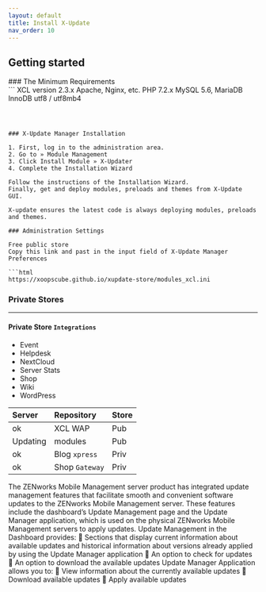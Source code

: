 ```yaml
---
layout: default
title: Install X-Update
nav_order: 10
---
```


## Getting started

<div class="code-example" markdown="1">
### The Minimum Requirements
</div>
```
        XCL version 2.3.x
        Apache, Nginx, etc.
        PHP 7.2.x
        MySQL 5.6, MariaDB
        InnoDB utf8 / utf8mb4
          
```

   
   
### X-Update Manager Installation

1. First, log in to the administration area.    
2. Go to » Module Management
3. Click Install Module » X-Updater
4. Complete the Installation Wizard

Follow the instructions of the Installation Wizard.  
Finally, get and deploy modules, preloads and themes from X-Update GUI.  

X-update ensures the latest code is always deploying modules, preloads and themes.

### Administration Settings  

Free public store    
Copy this link and past in the input field of X-Update Manager Preferences

```html
https://xoopscube.github.io/xupdate-store/modules_xcl.ini
```
### Private Stores

* * *

#### [](#private-store)Private Store `Integrations`

*   Event
*   Helpdesk
*   NextCloud
*   Server Stats
*   Shop
*   Wiki
*   WordPress

| Server       | Repository        | Store |
|:-------------|:------------------|:------|
| ok           | XCL WAP           | Pub   |
| Updating     | modules           | Pub   |
| ok           | Blog `xpress`     | Priv  |
| ok           | Shop `Gateway`    | Priv  |



The ZENworks Mobile Management server product has integrated update management features that facilitate
smooth and convenient software updates to the ZENworks Mobile Management server. These features include
the dashboard’s Update Management page and the Update Manager application, which is used on the physical
ZENworks Mobile Management servers to apply updates.
Update Management in the Dashboard provides:
 Sections that display current information about available updates and historical information about
versions already applied by using the Update Manager application
 An option to check for updates
 An option to download the available updates
Update Manager Application allows you to:
 View information about the currently available updates
 Download available updates
 Apply available updates
